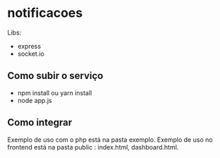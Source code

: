 # notificacoes

Libs:
- express
- socket.io

## Como subir o serviço

- npm install ou yarn install
- node app.js

## Como integrar

Exemplo de uso com o php está na pasta exemplo.
Exemplo de uso no frontend está na pasta public : index.html, dashboard.html.

